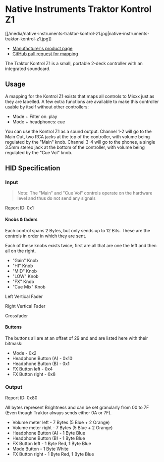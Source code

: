 # Native Instruments Traktor Kontrol Z1

[[/media/native-instruments-traktor-kontrol-z1.jpg|native-instruments-traktor-kontrol-z1.jpg]]

  - [Manufacturer's product
    page](https://www.native-instruments.com/de/products/traktor/traktor-for-ios/traktor-kontrol-z1/)
  - [GitHub pull request for
    mapping](https://github.com/mixxxdj/mixxx/pull/1989)

The Traktor Kontrol Z1 is a small, portable 2-deck controller with an
integrated soundcard.

## Usage

A mapping for the Kontrol Z1 exists that maps all controls to Mixxx just
as they are labelled. A few extra functions are available to make this
controller usable by itself without other controllers:

  - Mode + Filter on: play
  - Mode + headphones: cue

You can use the Kontrol Z1 as a sound output. Channel 1-2 will go to the
Main Out, two RCA jacks at the top of the controller, with volume being
regulated by the "Main" knob. Channel 3-4 will go to the phones, a
single 3.5mm stereo jack at the bottom of the controller, with volume
being regulated by the "Cue Vol" knob.

## HID Specification

### Input

> Note: The "Main" and "Cue Vol" controls operate on the hardware level
> and thus do not send any signals

Report ID: 0x1

#### Knobs & faders

Each control spans 2 Bytes, but only sends up to 12 Bits. These are the
controls in order in which they are sent.

Each of these knobs exists twice, first are all that are one the left
and then all on the right.

  - "Gain" Knob
  - "HI" Knob
  - "MID" Knob
  - "LOW" Knob
  - "FX" Knob
  - "Cue Mix" Knob

Left Vertical Fader

Right Vertical Fader

Crossfader

#### Buttons

The buttons all are at an offset of 29 and and are listed here with
their bitmask:

  - Mode - 0x2
  - Headphone Button (A) - 0x10
  - Headphone Button (B) - 0x1
  - FX Button left - 0x4
  - FX Button right - 0x8

### Output

Report ID: 0x80

All bytes represent Brightness and can be set granularly from 00 to 7F
(Even though Traktor always sends either 0A or 7F).

  - Volume meter left - 7 Bytes (5 Blue + 2 Orange)
  - Volume meter right - 7 Bytes (5 Blue + 2 Orange)
  - Headphone Button (A) - 1 Byte Blue
  - Headphone Button (B) - 1 Byte Blue
  - FX Button left - 1 Byte Red, 1 Byte Blue
  - Mode Button - 1 Byte White
  - FX Button right - 1 Byte Red, 1 Byte Blue
